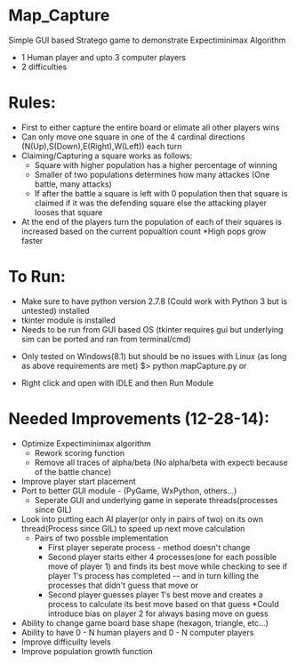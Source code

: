 Map_Capture
===========

Simple GUI based Stratego game to demonstrate Expectiminimax Algorithm 
 - 1 Human player and upto 3 computer players
 - 2 difficulties

Rules:
============
 - First to either capture the entire board or elimate all other players wins
 - Can only move one square in one of the 4 cardinal directions (N(Up),S(Down),E(Right),W(Left)) each turn
 - Claiming/Capturing a square works as follows:
    - Square with higher population has a higher percentage of winning
    - Smaller of two populations determines how many attackes (One battle, many attacks)
    - If after the battle a square is left with 0 population then that square is claimed if it was the defending square else
      the attacking player looses that square
 - At the end of the players turn the population of each of their squares is increased based on the current popualtion count 
   *High pops grow faster
    

To Run:
============
 - Make sure to have python version 2.7.8 (Could work with Python 3 but is untested) installed
 - tkinter module is installed
 - Needs to be run from GUI based OS (tkinter requires gui but underlying sim can be ported and ran from terminal/cmd)

 * Only tested on Windows(8.1) but should be no issues with Linux (as long as above requirements are met)
 $> python mapCapture.py
          or
 - Right click and open with IDLE and then Run Module
 

Needed Improvements (12-28-14):
============
 - Optimize Expectiminimax algorithm
    - Rework scoring function
    - Remove all traces of alpha/beta (No alpha/beta with expecti because of the battle chance)
 - Improve player start placement
 - Port to better GUI module - (PyGame, WxPython, others...)
    - Seperate GUI and underlying game in seperate threads(processes since GIL)
 - Look into putting each AI player(or only in pairs of two) on its own thread(Process since GIL) to speed up next move calculation 
    - Pairs of two possble implementation
      - First player seperate process - method doesn't change
      - Second player starts either 4 processes(one for each possible move of player 1) and finds its best move while checking
        to see if player 1's process has completed -- and in turn killing the processes that didn't guess that move
        or
      - Second player guesses player 1's best move and creates a process to calculate its best move based on that guess
        *Could introduce bias on player 2 for always basing move on guess
 - Ability to change game board base shape (hexagon, triangle, etc...)
 - Ability to have 0 - N human players and 0 - N computer players
 - Improve difficuilty levels
 - Improve population growth function
